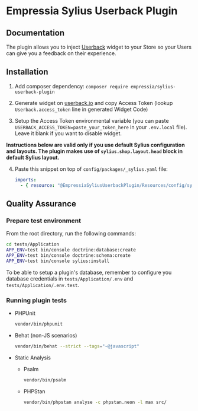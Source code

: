 # Empressia Sylius Userback Plugin

## Documentation

The plugin allows you to inject [Userback](https://www.userback.io/) widget to your Store so your Users can give you 
a feedback on their experience.

## Installation

1. Add composer dependency: `composer require empressia/sylius-userback-plugin`
   
2. Generate widget on [userback.io](https://www.userback.io/) and copy Access Token 
   (lookup `Userback.access_token` line in generated Widget Code)
   
3. Setup the Access Token environmental variable (you can paste `USERBACK_ACCESS_TOKEN=paste_your_token_here` 
   in your `.env.local` file). Leave it blank if you want to disable widget.
   
**Instructions below are valid only if you use default Sylius configuration and layouts. The plugin makes use of 
`sylius.shop.layout.head` block in default Sylius layout.**

4. Paste this snippet on top of `config/packages/_sylius.yaml` file:
    ```yaml
    imports:
      - { resource: "@EmpressiaSyliusUserbackPlugin/Resources/config/sylius_ui.yaml" }
    ```

## Quality Assurance
### Prepare test environment

From the root directory, run the following commands:

```bash
cd tests/Application
APP_ENV=test bin/console doctrine:database:create
APP_ENV=test bin/console doctrine:schema:create
APP_ENV=test bin/console sylius:install
```

To be able to setup a plugin's database, remember to configure you database credentials in `tests/Application/.env` and `tests/Application/.env.test`.

### Running plugin tests

  - PHPUnit

    ```bash
    vendor/bin/phpunit
    ```

  - Behat (non-JS scenarios)

    ```bash
    vendor/bin/behat --strict --tags="~@javascript"
    ```
    
  - Static Analysis
  
    - Psalm
    
      ```bash
      vendor/bin/psalm
      ```
      
    - PHPStan
    
      ```bash
      vendor/bin/phpstan analyse -c phpstan.neon -l max src/  
      ```

